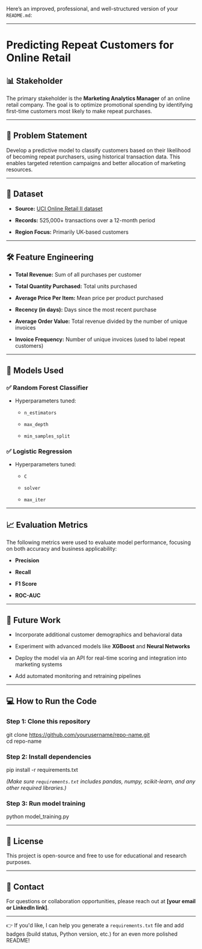 Here’s an improved, professional, and well-structured version of your `README.md`:

---

# **Predicting Repeat Customers for Online Retail**

## **📊 Stakeholder**

The primary stakeholder is the **Marketing Analytics Manager** of an online retail company. The goal is to optimize promotional spending by identifying first-time customers most likely to make repeat purchases.

---

## **📌 Problem Statement**

Develop a predictive model to classify customers based on their likelihood of becoming repeat purchasers, using historical transaction data. This enables targeted retention campaigns and better allocation of marketing resources.

---

## **📂 Dataset**

* **Source:** [UCI Online Retail II dataset](https://archive.ics.uci.edu/ml/datasets/Online+Retail+II)

* **Records:** 525,000+ transactions over a 12-month period

* **Region Focus:** Primarily UK-based customers

---

## **🛠 Feature Engineering**

* **Total Revenue:** Sum of all purchases per customer

* **Total Quantity Purchased:** Total units purchased

* **Average Price Per Item:** Mean price per product purchased

* **Recency (in days):** Days since the most recent purchase

* **Average Order Value:** Total revenue divided by the number of unique invoices

* **Invoice Frequency:** Number of unique invoices (used to label repeat customers)

---

## **🤖 Models Used**

### **✅ Random Forest Classifier**

* Hyperparameters tuned:

  * `n_estimators`

  * `max_depth`

  * `min_samples_split`

### **✅ Logistic Regression**

* Hyperparameters tuned:

  * `C`

  * `solver`

  * `max_iter`

---

## **📈 Evaluation Metrics**

The following metrics were used to evaluate model performance, focusing on both accuracy and business applicability:

* **Precision**

* **Recall**

* **F1 Score**

* **ROC-AUC**

---

## **🚀 Future Work**

* Incorporate additional customer demographics and behavioral data

* Experiment with advanced models like **XGBoost** and **Neural Networks**

* Deploy the model via an API for real-time scoring and integration into marketing systems

* Add automated monitoring and retraining pipelines

---

## **💻 How to Run the Code**

### **Step 1: Clone this repository**

git clone https://github.com/yourusername/repo-name.git  
cd repo-name

### **Step 2: Install dependencies**

pip install \-r requirements.txt

*(Make sure `requirements.txt` includes pandas, numpy, scikit-learn, and any other required libraries.)*

### **Step 3: Run model training**

python model\_training.py

---

## **📜 License**

This project is open-source and free to use for educational and research purposes.

---

## **🙌 Contact**

For questions or collaboration opportunities, please reach out at **\[your email or LinkedIn link\]**.

---

👉 If you'd like, I can help you generate a `requirements.txt` file and add badges (build status, Python version, etc.) for an even more polished README\!


